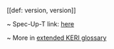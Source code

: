 [[def: version, version]]

~ Spec-Up-T link: <a href='https://weboftrust.github.io/WOT-terms/docs/glossary/version'>here</a>

~ More in <a href="https://weboftrust.github.io/WOT-terms/docs/glossary/version">extended KERI glossary</a>
